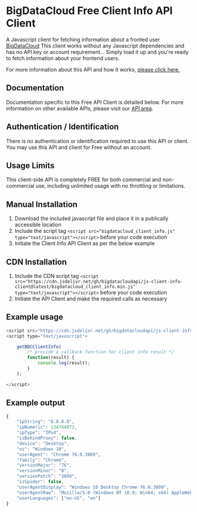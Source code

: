 # BigDataCloud Free Client Info API Client


A Javascript client for fetching information about a fronted user [BigDataCloud](https://www.bigdatacloud.com)
This client works without any Javascript dependencies and has no API key or account requirement... Simply load it up and you're ready to fetch information about your frontend users.

For more information about this API and how it works, [please click here.](https://www.bigdatacloud.com/docs/api/client-info-api) 

## Documentation

Documentation specific to this Free API Client is detailed below.
For more information on other available APIs, please visit our [API area](https://www.bigdatacloud.com/docs).



## Authentication / Identification

There is no authentication or identification required to use this API or client.
You may use this API and client for Free without an account.



## Usage Limits

This client-side API is completely FREE for both commercial and non-commercial use, including unlimited usage with no throttling or limitations.



## Manual Installation

1. Download the included javascript file and place it in a publically accessible location
2. Include the script tag `<script src="bigdatacloud_client_info.js" type="text/javascript"></script>` before your code execution
3. Initiate the Client Info API Client as per the below example



## CDN Installation

1. Include the CDN script tag `<script src="https://cdn.jsdelivr.net/gh/bigdatacloudapi/js-client-info-client@latest/bigdatacloud_client_info.min.js" type="text/javascript"></script>` before your code execution
2. Initiate the API Client and make the required calls as necessary



## Example usage

```javascript
<script src="https://cdn.jsdelivr.net/gh/bigdatacloudapi/js-client-info-client@latest/bigdatacloud_client_info.min.js" type="text/javascript"></script>
<script type="text/javascript">

    getBDCClientInfo(
        /* provide a callback function for client info result */
        function(result) {
            console.log(result);
        }
    );

</script>
```


## Example output

```javascript
{
    "ipString": "8.8.8.8",
    "ipNumeric": 134744072,
    "ipType": "IPv4",
    "isBehindProxy": false,
    "device": "Desktop",
    "os": "Windows 10",
    "userAgent": "Chrome 76.0.3809",
    "family": "Chrome",
    "versionMajor": "76",
    "versionMinor": "0",
    "versionPatch": "3809",
    "isSpider": false,
    "userAgentDisplay": "Windows 10 Desktop Chrome 76.0.3809",
    "userAgentRaw": "Mozilla/5.0 (Windows NT 10.0; Win64; x64) AppleWebKit/537.36 (KHTML, like Gecko) Chrome/76.0.3809.132 Safari/537.36",
    "userLanguages": ["en-US", "en"]
}
```
